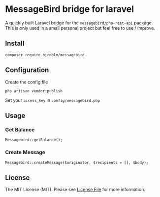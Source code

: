 # MessageBird bridge for laravel 

A quickly built Laravel bridge for the `messagebird/php-rest-api` package. This is only used in a small personal project but feel free to use / improve.

## Install

```
composer require bjrnblm/messagebird
```

## Configuration

Create the config file

```
php artisan vendor:publish
```

Set your `access_key` in `config/messagebird.php` 

## Usage

### Get Balance

```
Messagebird::getBalance();
```

### Create Message

```
Messagebird::createMessage($originator, $recipients = [], $body);
```


## License

The MIT License (MIT). Please see [License File](LICENSE.md) for more information.
